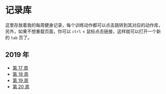 # 记录库

这里存放着我的每周健身记录，每个训练动作都可以点击跳转到其对应的动作库，另外，如果不想重载页面，你可以 `ctrl` + 鼠标点击链接，这样就可以打开一个新的 `tab` 页了。

## 2019 年

- [第 17 周](2019年/第17周.md)
- [第 18 周](2019年/第18周.md)
- [第 19 周](2019年/第19周.md)
- [第 20 周](2019年/第20周.md)
